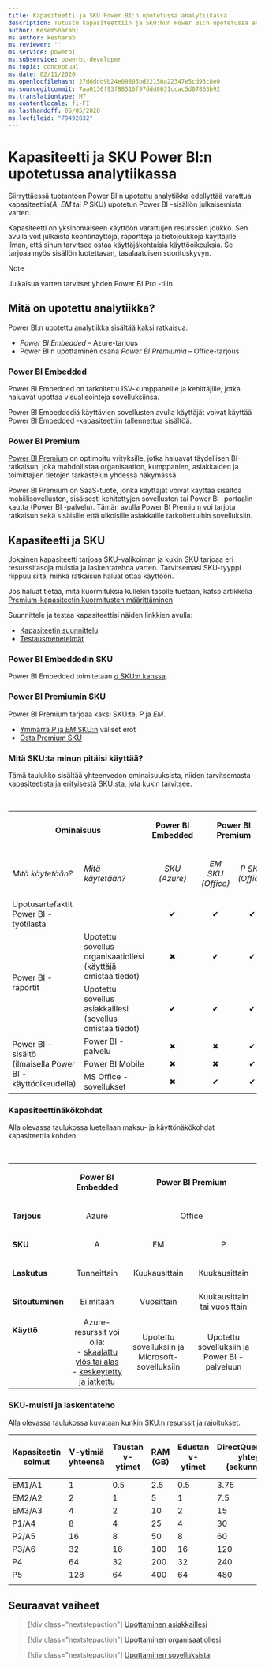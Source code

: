 ```yaml
---
title: Kapasiteetti ja SKU Power BI:n upotetussa analytiikassa
description: Tutustu kapasiteettiin ja SKU:hun Power BI:n upotetussa analytiikassa.
author: KesemSharabi
ms.author: kesharab
ms.reviewer: ''
ms.service: powerbi
ms.subservice: powerbi-developer
ms.topic: conceptual
ms.date: 02/11/2020
ms.openlocfilehash: 27d6ddd9b24e09805bd22150a22347e5cd93c8e0
ms.sourcegitcommit: 7aa0136f93f88516f97ddd8031ccac5d07863b92
ms.translationtype: HT
ms.contentlocale: fi-FI
ms.lasthandoff: 05/05/2020
ms.locfileid: "79492832"
---
```

# <a name="capacity-and-skus-in-power-bi-embedded-analytics"></a>Kapasiteetti ja SKU Power BI:n upotetussa analytiikassa

Siirryttäessä tuotantoon Power BI:n upotettu analytiikka edellyttää varattua kapasiteettia(*A*, *EM* tai *P* SKU) upotetun Power BI -sisällön julkaisemista varten.

Kapasiteetti on yksinomaiseen käyttöön varattujen resurssien joukko. Sen avulla voit julkaista koontinäyttöjä, raportteja ja tietojoukkoja käyttäjille ilman, että sinun tarvitsee ostaa käyttäjäkohtaisia käyttöoikeuksia. Se tarjoaa myös sisällön luotettavan, tasalaatuisen suorituskyvyn.

>[!NOTE]
>Julkaisua varten tarvitset yhden Power BI Pro -tilin.

## <a name="what-is-embedded-analytics"></a>Mitä on upotettu analytiikka?

Power BI:n upotettu analytiikka sisältää kaksi ratkaisua:
* *Power BI Embedded* – Azure-tarjous
* Power BI:n upottaminen osana *Power BI Premiumia* – Office-tarjous

### <a name="power-bi-embedded"></a>Power BI Embedded

Power BI Embedded on tarkoitettu ISV-kumppaneille ja kehittäjille, jotka haluavat upottaa visualisointeja sovelluksiinsa.

Power BI Embeddediä käyttävien sovellusten avulla käyttäjät voivat käyttää Power BI Embedded -kapasiteettiin tallennettua sisältöä.

### <a name="power-bi-premium"></a>Power BI Premium

[Power BI Premium](../../service-premium-what-is.md) on optimoitu yrityksille, jotka haluavat täydellisen BI-ratkaisun, joka mahdollistaa organisaation, kumppanien, asiakkaiden ja toimittajien tietojen tarkastelun yhdessä näkymässä.

Power BI Premium on SaaS-tuote, jonka käyttäjät voivat käyttää sisältöä mobiilisovellusten, sisäisesti kehitettyjen sovellusten tai Power BI -portaalin kautta (Power BI -palvelu). Tämän avulla Power BI Premium voi tarjota ratkaisun sekä sisäisille että ulkoisille asiakkaille tarkoitettuihin sovelluksiin.

## <a name="capacity-and-skus"></a>Kapasiteetti ja SKU

Jokainen kapasiteetti tarjoaa SKU-valikoiman ja kukin SKU tarjoaa eri resurssitasoja muistia ja laskentatehoa varten. Tarvitsemasi SKU-tyyppi riippuu siitä, minkä ratkaisun haluat ottaa käyttöön.

Jos haluat tietää, mitä kuormituksia kullekin tasolle tuetaan, katso artikkelia [Premium-kapasiteetin kuormitusten määrittäminen](../../service-admin-premium-workloads.md)

Suunnittele ja testaa kapasiteettisi näiden linkkien avulla:
* [Kapasiteetin suunnittelu](embedded-capacity-planning.md)
* [Testausmenetelmät](../../service-premium-capacity-optimize.md#testing-approaches)

### <a name="power-bi-embedded-skus"></a>Power BI Embeddedin SKU

Power BI Embedded toimitetaan [*a* SKU:n kanssa](../../service-admin-premium-purchase.md#purchase-a-skus-for-testing-and-other-scenarios).

### <a name="power-bi-premium-skus"></a>Power BI Premiumin SKU

Power BI Premium tarjoaa kaksi SKU:ta, *P* ja *EM*.
* [Ymmärrä *P* ja *EM* SKU:n](../../service-premium-what-is.md#subscriptions-and-licensing) väliset erot
* [Osta Premium SKU](../../service-admin-premium-purchase.md)

### <a name="which-sku-should-i-use"></a>Mitä SKU:ta minun pitäisi käyttää?

Tämä taulukko sisältää yhteenvedon ominaisuuksista, niiden tarvitsemasta kapasiteetista ja erityisestä SKU:sta, jota kukin tarvitsee. 

</br>
<table>
<col width="20%">
<col width="20%">
<col width="20%">
<col width="20%">
<col width="20%">
<tbody>
<tr>
<td style="text-align: center"; colspan="2"><p><b>Ominaisuus</b></p></td>
<td style="text-align: center">
<p><b>Power BI Embedded</b></p>
</td>
<td style="text-align: center"; colspan="2">
<p><b>Power BI Premium</b></p>
</td>
</tr>
<tr>
<td><p><em>Mitä käytetään?</em><p></td>
<td><p><em>Mitä käytetään?</em><p></td>
<td style="text-align: center"><p><em>SKU</br>(Azure)</em></p></td>
<td style="text-align: center"><p><em>EM SKU</br>(Office)</em></p></td>
<td style="text-align: center"><p><em>P SKU</br>(Office)</em></p></td>
</tr>
<tr>
<td>Upotusartefaktit Power BI -työtilasta</td>
<td>
</td>
<td style="text-align: center">✔</td>
<td style="text-align: center">✔</td>
<td style="text-align: center">✔</td>
</tr>
<tr>
<td rowspan="2">Power BI -raportit</td>
<td>Upotettu sovellus organisaatiollesi</br>(käyttäjä omistaa tiedot)</td>
<td style="text-align: center">✖</td>
<td style="text-align: center">✔</td>
<td style="text-align: center">✔</td>
</tr>
<tr>
<td>Upotettu sovellus asiakkaillesi</br>(sovellus omistaa tiedot)</td>
<td style="text-align: center">✔</td>
<td style="text-align: center">✔</td>
<td style="text-align: center">✔</td>
</tr>
<tr>
<td rowspan="3">Power BI -sisältö<br>(ilmaisella Power BI -käyttöoikeudella)</td>
<td>Power BI -palvelu</td>
<td style="text-align: center">✖</td>
<td style="text-align: center">✖</td>
<td style="text-align: center">✔</td>
</tr>
<tr>
<td>Power BI Mobile</td>
<td style="text-align: center">✖</td>
<td style="text-align: center">✖</td>
<td style="text-align: center">✔</td>
</tr>
<tr>
<td>MS Office -sovellukset</td>
<td style="text-align: center">✖</td>
<td style="text-align: center">✔</td>
<td style="text-align: center">✔</td>
</tr>
</tbody>
</table>

### <a name="capacity-considerations"></a>Kapasiteettinäkökohdat

Alla olevassa taulukossa luetellaan maksu- ja käyttönäkökohdat kapasiteettia kohden.

</br>
<table>
<tbody>
<tr>
<td></td>
<td style="text-align: center;"><p><strong>Power BI Embedded</strong></p></td>
<td style="text-align: center;" colspan="2"><p><strong>Power BI Premium</strong></p></td>
</tr>
<tr>
<td><p><strong>Tarjous</strong></p></td>
<td style="text-align: center;"><p>Azure</p></td>
<td style="text-align: center;" colspan="2"><p>Office</p></td>
</tr>
<tr>
<td><p><strong>SKU</strong></p></td>
<td style="text-align: center;"><p>A</p></td>
<td style="text-align: center;"><p>EM</p></td>
<td style="text-align: center;"><p>P</p></td>
</tr>
<tr>
<td><p><strong>Laskutus</strong></td>
<td style="text-align: center;">Tunneittain</td>
<td style="text-align: center;">Kuukausittain</td>
<td style="text-align: center;">Kuukausittain</td>
</tr>
<tr>
<td><p><strong>Sitoutuminen</strong></td>
<td style="text-align: center;">Ei mitään</td>
<td style="text-align: center;">Vuosittain</td>
<td style="text-align: center;">Kuukausittain tai vuosittain</td>
</tr>
<tr>
<td valign="top"><p><strong>Käyttö</strong></td>
<td style="text-align: center;">Azure-resurssit voi olla:</br>- <a href="azure-pbie-scale-capacity.md">skaalattu ylös tai alas</a></br>- <a href="azure-pbie-pause-start.md">keskeytetty ja jatkettu</a>
</td>
<td style="text-align: center;">Upotettu sovelluksiin ja</br> Microsoft-sovelluksiin</td>
<td style="text-align: center;">Upotettu sovelluksiin ja</br> Power BI -palveluun</td>
</tr>
</tbody>
</table>

### <a name="sku-memory-and-computing-power"></a>SKU-muisti ja laskentateho

Alla olevassa taulukossa kuvataan kunkin SKU:n resurssit ja rajoitukset.

| Kapasiteetin solmut | V-ytimiä yhteensä | Taustan v-ytimet | RAM (GB) | Edustan v-ytimet | DirectQuery/live-yhteys (sekunnissa) | Mallin uudelleen latauksen parallelisointi |
| --- | --- | --- | --- | --- | --- | --- |
| EM1/A1 | 1 | 0.5 | 2.5 | 0.5 | 3.75 | 1 |
| EM2/A2 | 2 | 1 | 5 | 1 | 7.5 | 2 |
| EM3/A3 | 4 | 2 | 10 | 2 | 15 | 3 |
| P1/A4 | 8 | 4 | 25 | 4 | 30 | 6 |
| P2/A5 | 16 | 8 | 50 | 8 | 60 | 12 |
| P3/A6 | 32 | 16 | 100 | 16 | 120 | 24 |
| P4 | 64 | 32 | 200 | 32 | 240 | 48 |
| P5 | 128 | 64 | 400 | 64 | 480 | 96 |
| | | | | | | |

## <a name="next-steps"></a>Seuraavat vaiheet

> [!div class="nextstepaction"]
>[Upottaminen asiakkaillesi](embed-sample-for-customers.md)

> [!div class="nextstepaction"]
>[Upottaminen organisaatiollesi](embed-sample-for-your-organization.md)

> [!div class="nextstepaction"]
> [Upottaminen sovelluksista](embed-from-apps.md)